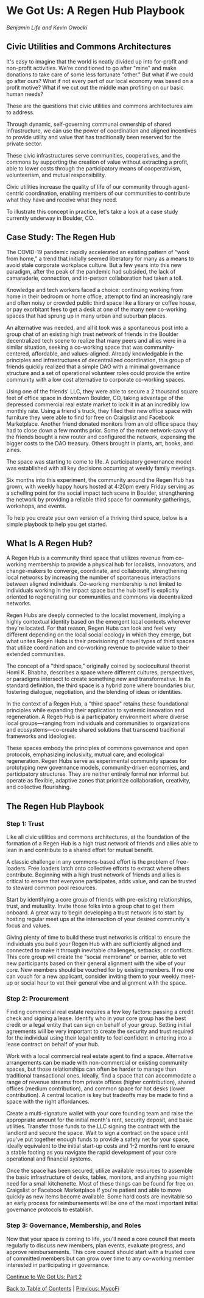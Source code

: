 # We Got Us: A Regen Hub Playbook

_Benjamin Life and Kevin Owocki_

## Civic Utilities and Commons Architectures

It's easy to imagine that the world is neatly divided up into for-profit and non-profit activities. We're conditioned to go after "mine" and make donations to take care of some less fortunate "other." But what if we could go after ours? What if not every part of our local economy was based on a profit motive? What if we cut out the middle man profiting on our basic human needs?

These are the questions that civic utilities and commons architectures aim to address.

Through dynamic, self-governing communal ownership of shared infrastructure, we can use the power of coordination and aligned incentives to provide utility and value that has traditionally been reserved for the private sector.

These civic infrastructures serve communities, cooperatives, and the commons by supporting the creation of value without extracting a profit, able to lower costs through the participatory means of cooperativism, volunteerism, and mutual responsibility.

Civic utilities increase the quality of life of our community through agent-centric coordination, enabling members of our communities to contribute what they have and receive what they need.

To illustrate this concept in practice, let's take a look at a case study currently underway in Boulder, CO.

## Case Study: The Regen Hub

The COVID-19 pandemic rapidly accelerated an existing pattern of "work from home," a trend that initially seemed liberatory for many as a means to avoid stale corporate workplace culture. But a few years into this new paradigm, after the peak of the pandemic had subsided, the lack of camaraderie, connection, and in-person collaboration had taken a toll.

Knowledge and tech workers faced a choice: continuing working from home in their bedroom or home office, attempt to find an increasingly rare and often noisy or crowded public third space like a library or coffee house, or pay exorbitant fees to get a desk at one of the many new co-working spaces that had sprung up in many urban and suburban places.

An alternative was needed, and all it took was a spontaneous post into a group chat of an existing high trust network of friends in the Boulder decentralized tech scene to realize that many peers and allies were in a similar situation, seeking a co-working space that was community-centered, affordable, and values-aligned. Already knowledgable in the principles and infrastructures of decentralized coordination, this group of friends quickly realized that a simple DAO with a minimal governance structure and a set of operational volunteer roles could provide the entire community with a low cost alternative to corporate co-working spaces.

Using one of the friends' LLC, they were able to secure a 2 thousand square feet of office space in downtown Boulder, CO, taking advantage of the depressed commercial real estate market to lock it in at an incredibly low monthly rate. Using a friend's truck, they filled their new office space with furniture they were able to find for free on Craigslist and Facebook Marketplace. Another friend donated monitors from an old office space they had to close down a few months prior. Some of the more network-savvy of the friends bought a new router and configured the network, expensing the bigger costs to the DAO treasury. Others brought in plants, art, books, and zines.

The space was starting to come to life. A participatory governance model was established with all key decisions occurring at weekly family meetings.

Six months into this experiment, the community around the Regen Hub has grown, with weekly happy hours hosted at 4:20pm every Friday serving as a schelling point for the social impact tech scene in Boulder, strengthening the network by providing a reliable third space for community gatherings, workshops, and events.

To help you create your own version of a thriving third space, below is a simple playbook to help you get started.

## What Is A Regen Hub?

A Regen Hub is a community third space that utilizes revenue from co-working membership to provide a physical hub for localists, innovators, and change-makers to converge, coordinate, and collaborate, strengthening local networks by increasing the number of spontaneous interactions between aligned individuals. Co-working membership is not limited to individuals working in the impact space but the hub itself is explicitly oriented to regenerating our communities and commons via decentralized networks.

Regen Hubs are deeply connected to the localist movement, implying a highly contextual identity based on the emergent local contexts wherever they're located. For that reason, Regen Hubs can look and feel very different depending on the local social ecology in which they emerge, but what unites Regen Hubs is their provisioning of novel types of third spaces that utilize coordination and co-working revenue to provide value to their extended communities.

The concept of a "third space," originally coined by sociocultural theorist Homi K. Bhabha, describes a space where different cultures, perspectives, or paradigms intersect to create something new and transformative. In its standard definition, the third space is a hybrid zone where boundaries blur, fostering dialogue, negotiation, and the blending of ideas or identities.

In the context of a Regen Hub, a "third space" retains these foundational principles while expanding their application to systemic innovation and regeneration. A Regeb Hub is a participatory environment where diverse local groups—ranging from individuals and communities to organizations and ecosystems—co-create shared solutions that transcend traditional frameworks and ideologies.

These spaces embody the principles of commons governance and open protocols, emphasizing inclusivity, mutual care, and ecological regeneration. Regen Hubs serve as experimental community spaces for prototyping new governance models, community-driven economies, and participatory structures. They are neither entirely formal nor informal but operate as flexible, adaptive zones that prioritize collaboration, creativity, and collective flourishing.

## The Regen Hub Playbook

### Step 1: Trust

Like all civic utilities and commons architectures, at the foundation of the formation of a Regen Hub is a high trust network of friends and allies able to lean in and contribute to a shared effort for mutual benefit.

A classic challenge in any commons-based effort is the problem of free-loaders. Free loaders latch onto collective efforts to extract where others contribute. Beginning with a high trust network of friends and allies is critical to ensure that everyone participates, adds value, and can be trusted to steward common pool resources.

Start by identifying a core group of friends with pre-existing relationships, trust, and mutuality. Invite those folks into a group chat to get them onboard. A great way to begin developing a trust network is to start by hosting regular meet ups at the intersection of your desired community's focus and values.

Giving plenty of time to build these trust networks is critical to ensure the individuals you build your Regen Hub with are sufficiently aligned and connected to make it through inevitable challenges, setbacks, or conflicts. This core group will create the "social membrane" or barrier, able to vet new participants based on their general alignment with the vibe of your core. New members should be vouched for by existing members. If no one can vouch for a new applicant, consider inviting them to your weekly meet-up or social hour to vet their general vibe and alignment with the space.

### Step 2: Procurement

Finding commercial real estate requires a few key factors: passing a credit check and signing a lease. Identify who in your core group has the best credit or a legal entity that can sign on behalf of your group. Setting initial agreements will be very important to create the security and trust required for the individual using their legal entity to feel confident in entering into a lease contract on behalf of your hub.

Work with a local commercial real estate agent to find a space. Alternative arrangements can be made with non-commercial or existing community spaces, but those relationships can often be harder to manage than traditional transactional ones. Ideally, find a space that can accommodate a range of revenue streams from private offices (higher contribution), shared offices (medium contribution), and common space for hot desks (lower contribution). A central location is key but tradeoffs may be made to find a space with the right affordances.

Create a multi-signature wallet with your core founding team and raise the appropriate amount for the initial month's rent, security deposit, and basic utilities. Transfer those funds to the LLC signing the contract with the landlord and secure the space. Wait to sign a contract on the space until you've put together enough funds to provide a safety net for your space, ideally equivalent to the initial start-up costs and 1-2 months rent to ensure a stable footing as you navigate the rapid development of your core operational and financial systems.

Once the space has been secured, utilize available resources to assemble the basic infrastructure of desks, tables, monitors, and anything you might need for a small kitchenette. Most of these things can be found for free on Craigslist or Facebook Marketplace if you're patient and able to move quickly as new items become available. Some hard costs are inevitable so an early process for reimbursements will be one of the most important initial governance protocols to establish.

### Step 3: Governance, Membership, and Roles

Now that your space is coming to life, you'll need a core council that meets regularly to discuss new members, plan events, evaluate progress, and approve reimbursements. This core council should start with a trusted core of committed members but can grow over time to any co-working member interested in participating in governance.

[Continue to We Got Us: Part 2](https://claude.ai/chat/ethereum-localism-regen-hub-continued)

[Back to Table of Contents](https://claude.ai/chat/ethereum-localism-toc) | [Previous: MycoFi](https://claude.ai/chat/ethereum-localism-mycofi)